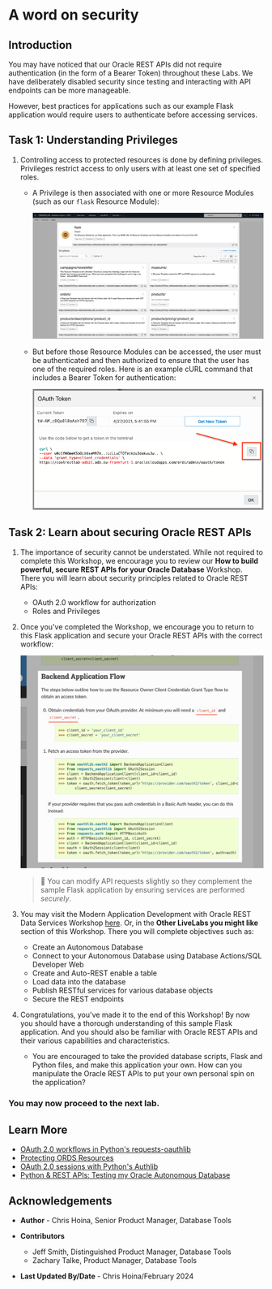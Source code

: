 # A word on security

## Introduction

You may have noticed that our Oracle REST APIs did not require authentication (in the form of a Bearer Token) throughout these Labs. We have deliberately disabled security since testing and interacting with API endpoints can be more manageable.

However, best practices for applications such as our example Flask application would require users to authenticate before accessing services.

## Task 1: Understanding Privileges

1. Controlling access to protected resources is done by defining privileges. Privileges restrict access to only users with at least one set of specified roles.

   * A Privilege is then associated with one or more Resource Modules (such as our `flask` Resource Module):

     ![Our Flask Resource Module](images/flask-resource-module-in-oci.png " ")

   * But before those Resource Modules can be accessed, the user must be authenticated and then authorized to ensure that the user has one of the required roles. Here is an example cURL command that includes a Bearer Token for authentication: 

     ![Our Flask Resource Module](images/click-copy-icon-to-copy-token-text.png " ")

## Task 2: Learn about securing Oracle REST APIs 

1. The importance of security cannot be understated. While not required to complete this Workshop, we encourage you to review our **How to build powerful, secure REST APIs for your Oracle Database** Workshop. There you will learn about security principles related to Oracle REST APIs:

    * OAuth 2.0 workflow for authorization
    * Roles and Privileges

2. Once you've completed the Workshop, we encourage you to return to this Flask application and secure your Oracle REST APIs with the correct workflow:

   ![Backend application flow example.](images/backend-application-flow-example.png " ")

     > 🧠 You can modify API requests slightly so they complement the sample Flask application by ensuring services are performed *securely*.

3. You may visit the Modern Application Development with Oracle REST Data Services Workshop [here](https://apexapps.oracle.com/pls/apex/dbpm/r/livelabs/view-workshop?wid=815). Or, in the **Other LiveLabs you might like** section of this Workshop. There you will complete objectives such as:
    * Create an Autonomous Database
    * Connect to your Autonomous Database using Database Actions/SQL Developer Web
    * Create and Auto-REST enable a table
    * Load data into the database
    * Publish RESTful services for various database objects
    * Secure the REST endpoints

4. Congratulations, you've made it to the end of this Workshop! By now you should have a thorough understanding of this sample Flask application. And you should also be familiar with Oracle REST APIs and their various capabilities and characteristics. 
   
    * You are encouraged to take the provided database scripts, Flask and Python files, and make this application your own. How can you manipulate the Oracle REST APIs to put your own personal spin on the application? 

### You may now **proceed to the next lab.**

## Learn More
* [OAuth 2.0 workflows in Python's requests-oauthlib](https://requests-oauthlib.readthedocs.io/en/latest/oauth2_workflow.html#)
* [Protecting ORDS Resources](https://docs.oracle.com/en/database/oracle/oracle-rest-data-services/22.2/qsord/get-started-with-oracle-rest-data-services.html#GUID-F6961F9D-C0FA-4ED4-AA88-88FDDF208D83)
* [OAuth 2.0 sessions with Python's Authlib](https://docs.authlib.org/en/latest/client/oauth2.html) 
* [Python & REST APIs: Testing my Oracle Autonomous Database](https://www.thatjeffsmith.com/archive/2022/09/python-rest-apis-testing-my-oracle-autonomous-database/)

## Acknowledgements

* **Author** - Chris Hoina, Senior Product Manager, Database Tools

* **Contributors**
  * Jeff Smith, Distinguished Product Manager, Database Tools
  * Zachary Talke, Product Manager, Database Tools
  
* **Last Updated By/Date** - Chris Hoina/February 2024
